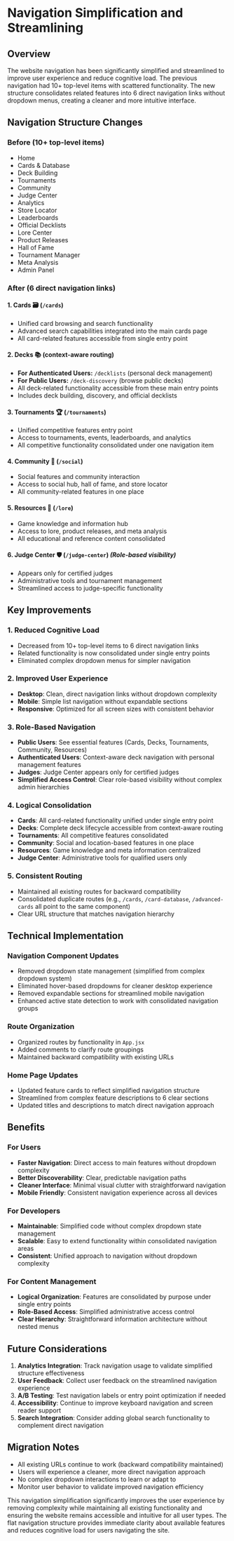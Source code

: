 # Navigation Simplification and Streamlining

## Overview
The website navigation has been significantly simplified and streamlined to improve user experience and reduce cognitive load. The previous navigation had 10+ top-level items with scattered functionality. The new structure consolidates related features into 6 direct navigation links without dropdown menus, creating a cleaner and more intuitive interface.

## Navigation Structure Changes

### Before (10+ top-level items)
- Home
- Cards & Database
- Deck Building
- Tournaments
- Community
- Judge Center
- Analytics
- Store Locator
- Leaderboards
- Official Decklists
- Lore Center
- Product Releases
- Hall of Fame
- Tournament Manager
- Meta Analysis
- Admin Panel

### After (6 direct navigation links)

#### 1. **Cards** 🗃️ (`/cards`)
- Unified card browsing and search functionality
- Advanced search capabilities integrated into the main cards page
- All card-related features accessible from single entry point

#### 2. **Decks** 📚 (context-aware routing)
- **For Authenticated Users:** `/decklists` (personal deck management)
- **For Public Users:** `/deck-discovery` (browse public decks)
- All deck-related functionality accessible from these main entry points
- Includes deck building, discovery, and official decklists

#### 3. **Tournaments** 🏆 (`/tournaments`)
- Unified competitive features entry point
- Access to tournaments, events, leaderboards, and analytics
- All competitive functionality consolidated under one navigation item

#### 4. **Community** 👥 (`/social`)
- Social features and community interaction
- Access to social hub, hall of fame, and store locator
- All community-related features in one place

#### 5. **Resources** 📖 (`/lore`)
- Game knowledge and information hub
- Access to lore, product releases, and meta analysis
- All educational and reference content consolidated

#### 6. **Judge Center** 🛡️ (`/judge-center`) *(Role-based visibility)*
- Appears only for certified judges
- Administrative tools and tournament management
- Streamlined access to judge-specific functionality

## Key Improvements

### 1. **Reduced Cognitive Load**
- Decreased from 10+ top-level items to 6 direct navigation links
- Related functionality is now consolidated under single entry points
- Eliminated complex dropdown menus for simpler navigation

### 2. **Improved User Experience**
- **Desktop**: Clean, direct navigation links without dropdown complexity
- **Mobile**: Simple list navigation without expandable sections
- **Responsive**: Optimized for all screen sizes with consistent behavior

### 3. **Role-Based Navigation**
- **Public Users**: See essential features (Cards, Decks, Tournaments, Community, Resources)
- **Authenticated Users**: Context-aware deck navigation with personal management features
- **Judges**: Judge Center appears only for certified judges
- **Simplified Access Control**: Clear role-based visibility without complex admin hierarchies

### 4. **Logical Consolidation**
- **Cards**: All card-related functionality unified under single entry point
- **Decks**: Complete deck lifecycle accessible from context-aware routing
- **Tournaments**: All competitive features consolidated
- **Community**: Social and location-based features in one place
- **Resources**: Game knowledge and meta information centralized
- **Judge Center**: Administrative tools for qualified users only

### 5. **Consistent Routing**
- Maintained all existing routes for backward compatibility
- Consolidated duplicate routes (e.g., `/cards`, `/card-database`, `/advanced-cards` all point to the same component)
- Clear URL structure that matches navigation hierarchy

## Technical Implementation

### Navigation Component Updates
- Removed dropdown state management (simplified from complex dropdown system)
- Eliminated hover-based dropdowns for cleaner desktop experience
- Removed expandable sections for streamlined mobile navigation
- Enhanced active state detection to work with consolidated navigation groups

### Route Organization
- Organized routes by functionality in `App.jsx`
- Added comments to clarify route groupings
- Maintained backward compatibility with existing URLs

### Home Page Updates
- Updated feature cards to reflect simplified navigation structure
- Streamlined from complex feature descriptions to 6 clear sections
- Updated titles and descriptions to match direct navigation approach

## Benefits

### For Users
- **Faster Navigation**: Direct access to main features without dropdown complexity
- **Better Discoverability**: Clear, predictable navigation paths
- **Cleaner Interface**: Minimal visual clutter with straightforward navigation
- **Mobile Friendly**: Consistent navigation experience across all devices

### For Developers
- **Maintainable**: Simplified code without complex dropdown state management
- **Scalable**: Easy to extend functionality within consolidated navigation areas
- **Consistent**: Unified approach to navigation without dropdown complexity

### For Content Management
- **Logical Organization**: Features are consolidated by purpose under single entry points
- **Role-Based Access**: Simplified administrative access control
- **Clear Hierarchy**: Straightforward information architecture without nested menus

## Future Considerations

1. **Analytics Integration**: Track navigation usage to validate simplified structure effectiveness
2. **User Feedback**: Collect user feedback on the streamlined navigation experience
3. **A/B Testing**: Test navigation labels or entry point optimization if needed
4. **Accessibility**: Continue to improve keyboard navigation and screen reader support
5. **Search Integration**: Consider adding global search functionality to complement direct navigation

## Migration Notes

- All existing URLs continue to work (backward compatibility maintained)
- Users will experience a cleaner, more direct navigation approach
- No complex dropdown interactions to learn or adapt to
- Monitor user behavior to validate improved navigation efficiency

This navigation simplification significantly improves the user experience by removing complexity while maintaining all existing functionality and ensuring the website remains accessible and intuitive for all user types. The flat navigation structure provides immediate clarity about available features and reduces cognitive load for users navigating the site.